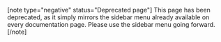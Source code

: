 [note type="negative" status="Deprecated page"]
This page has been deprecated, as it simply mirrors the sidebar menu already available on every documentation page.  Please use the sidebar menu going forward.
[/note]